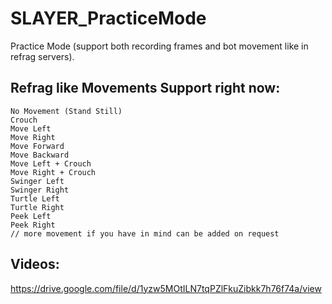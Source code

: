 # SLAYER_PracticeMode

Practice Mode (support both recording frames and bot movement like in refrag servers).

## Refrag like Movements Support right now:
```
No Movement (Stand Still)
Crouch
Move Left 
Move Right
Move Forward
Move Backward
Move Left + Crouch
Move Right + Crouch
Swinger Left
Swinger Right
Turtle Left
Turtle Right
Peek Left
Peek Right
// more movement if you have in mind can be added on request
```
## Videos:
https://drive.google.com/file/d/1yzw5MOtILN7tqPZlFkuZibkk7h76f74a/view
